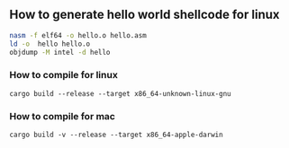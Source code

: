 ## How to generate hello world shellcode for linux
```bash
nasm -f elf64 -o hello.o hello.asm
ld -o  hello hello.o
objdump -M intel -d hello
```

### How to compile for linux
`cargo build --release --target x86_64-unknown-linux-gnu`

### How to compile for mac
`cargo build -v --release --target x86_64-apple-darwin`
